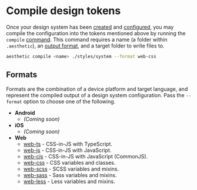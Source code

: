 # Compile design tokens

Once your design system has been [created](../design/create.md) and
[configured](../design/config.md), you may compile the configuration into the tokens mentioned above
by running the `compile` [command](../prerequisites.md#command-line). This command requires a name
(a folder within `.aesthetic`), an [output format](#formats), and a target folder to write files to.

```bash
aesthetic compile <name> ./styles/system --format web-css
```

## Formats

Formats are the combination of a device platform and target language, and represent the compiled
output of a design system configuration. Pass the `--format` option to choose one of the following.

- **Android**
  - _(Coming soon)_
- **iOS**
  - _(Coming soon)_
- **Web**
  - [web-ts](./web/css-in-js.md) - CSS-in-JS with TypeScript.
  - [web-js](./web/css-in-js.md) - CSS-in-JS with JavaScript.
  - [web-cjs](./web/css-in-js.md) - CSS-in-JS with JavaScript (CommonJS).
  - [web-css](./web/css.md) - CSS variables and classes.
  - [web-scss](./web/scss.md) - SCSS variables and mixins.
  - [web-sass](./web/sass.md) - Sass variables and mixins.
  - [web-less](./web/less.md) - Less variables and mixins.

